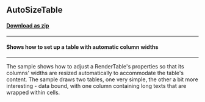 ## AutoSizeTable
#### [Download as zip](https://grapecity.github.io/DownGit/#/home?url=https://github.com/GrapeCity/ComponentOne-WPF-Samples/tree/master/NET_4.6.2/C1.WPF.PrintDocument/CS/AutoSizeTable)
____
#### Shows how to set up a table with automatic column widths
____
The sample shows how to adjust a RenderTable's properties so that its
columns' widths are resized automatically to accommodate the table's
content. The sample draws two tables, one very simple, the other a bit
more interesting - data bound, with one column containing long texts
that are wrapped within cells.
